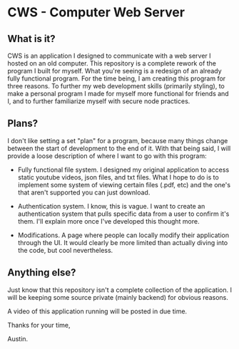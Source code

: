 # CWS - Computer Web Server

## What is it?

CWS is an application I designed to communicate with a web server I hosted on an old computer. This repository is a complete rework of the program I built for myself. What you're seeing is a redesign of an already fully functional program. For the time being, I am creating this program for three reasons. To further my web development skills (primarily styling), to make a personal program I made for myself more functional for friends and I, and to further familiarize myself with secure node practices.

## Plans?

I don't like setting a set "plan" for a program, because many things change between the start of development to the end of it. With that being said, I will provide a loose description of where I want to go with this program:

* Fully functional file system. I designed my original application to access static youtube videos, json files, and txt files. What I hope to do is to implement some system of viewing certain files (.pdf, etc) and the one's that aren't supported you can just download.

* Authentication system. I know, this is vague. I want to create an authentication system that pulls specific data from a user to confirm it's them. I'll explain more once I've developed this thought more.

* Modifications. A page where people can locally modify their application through the UI. It would clearly be more limited than actually diving into the code, but cool nevertheless.

## Anything else?

Just know that this repository isn't a complete collection of the application. I will be keeping some source private (mainly backend) for obvious reasons.

A video of this application running will be posted in due time.

Thanks for your time,

Austin.
